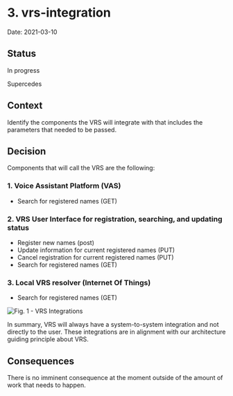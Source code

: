 # 3. vrs-integration

Date: 2021-03-10

## Status

In progress

Supercedes [](0002-vrs-type.md)

## Context

Identify the components the VRS will integrate with that includes the parameters that needed to be passed. 



## Decision

Components that will call the VRS are the following:
### 1. Voice Assistant Platform (VAS)
- Search for registered names (GET)

### 2. VRS User Interface for registration, searching, and updating status
- Register new names (post)
- Update information for current registered names (PUT)
- Cancel registration for current registered names (PUT)
- Search for registered names (GET)

### 3. Local VRS resolver (Internet Of Things)
- Search for registered names (GET)

![](component_assets/vrs_003_01.png?raw=true "Fig. 1 - VRS Integrations")

In summary, VRS will always have a system-to-system integration and not directly to the user. These integrations are in alignment with our architecture guiding principle about VRS.

## Consequences

There is no imminent consequence at the moment outside of the amount of work that needs to happen. 